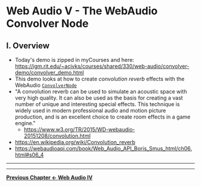 # Web Audio V - The WebAudio Convolver Node

## I. Overview
- Today's demo is zipped in myCourses and here: https://igm.rit.edu/~acjvks/courses/shared/330/web-audio/convolver-demo/convolver_demo.html
- This demo looks at how to create *convolution reverb* effects with the WebAudio [`ConvolverNode`](https://developer.mozilla.org/en-US/docs/Web/API/ConvolverNode)
- "A convolution reverb can be used to simulate an acoustic space with very high quality. It can also be used as the basis for creating a vast number of unique and interesting special effects. This technique is widely used in modern professional audio and motion picture production, and is an excellent choice to create room effects in a game engine."
  -  https://www.w3.org/TR/2015/WD-webaudio-20151208/convolution.html 
- https://en.wikipedia.org/wiki/Convolution_reverb
- https://webaudioapi.com/book/Web_Audio_API_Boris_Smus_html/ch06.html#s06_4

<hr><hr>

**[Previous Chapter <- Web Audio IV](demo-web-audio-4.md)**
